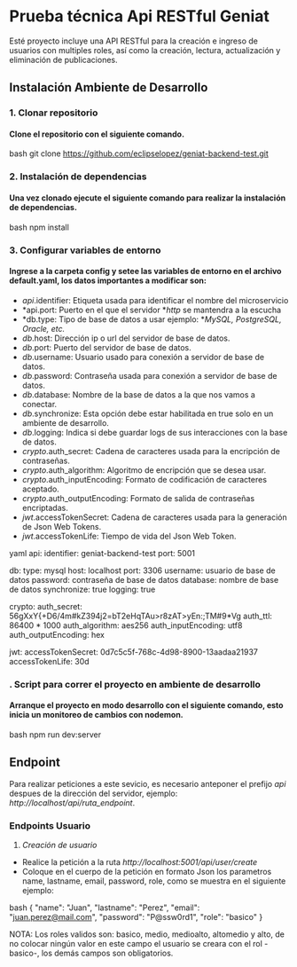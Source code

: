 # Prueba técnica Api RESTful Geniat

Esté proyecto incluye una API RESTful para la creación e ingreso de usuarios con multiples roles, así como la creación, lectura, actualización y eliminación de publicaciones.

## Instalación Ambiente de Desarrollo
### 1. Clonar repositorio
#### Clone el repositorio con el siguiente comando.
bash
  git clone https://github.com/eclipselopez/geniat-backend-test.git


### 2. Instalación de dependencias
#### Una vez clonado ejecute el siguiente comando para realizar la instalación de dependencias.
bash
  npm install

### 3. Configurar variables de entorno
#### Ingrese a la carpeta config y setee las variables de entorno en el archivo default.yaml, los datos importantes a modificar son:
- *api*.identifier: Etiqueta usada para identificar el nombre del microservicio
- *api.port: Puerto en el que el servidor **http* se mantendra a la escucha
- *db.type: Tipo de base de datos a usar ejemplo: **MySQL, PostgreSQL, Oracle, etc.*
- *db*.host: Dirección ip o url del servidor de base de datos.
- *db*.port: Puerto del servidor de base de datos.
- *db*.username: Usuario usado para conexión a servidor de base de datos.
- *db*.password: Contraseña usada para conexión a servidor de base de datos.
- *db*.database: Nombre de la base de datos a la que nos vamos a conectar.
- *db*.synchronize: Esta opción debe estar habilitada en true solo en un ambiente de desarrollo.
- *db*.logging: Indica si debe guardar logs de sus interacciones con la base de datos.
- *crypto*.auth_secret: Cadena de caracteres usada para la encripción de contraseñas.
- *crypto*.auth_algorithm: Algoritmo de encripción que se desea usar.
- *crypto*.auth_inputEncoding: Formato de codificación de caracteres aceptado.
- *crypto*.auth_outputEncoding: Formato de salida de contraseñas encriptadas.
- *jwt*.accessTokenSecret: Cadena de caracteres usada para la generación de Json Web Tokens.
- *jwt*.accessTokenLife: Tiempo de vida del Json Web Token.

yaml
  api:
    identifier: geniat-backend-test
    port: 5001

  db:
    type: mysql
    host: localhost
    port: 3306
    username: usuario de base de datos
    password: contraseña de base de datos
    database: nombre de base de datos
    synchronize: true
    logging: true

  crypto:
    auth_secret: 56gXxY{+D6/4m#kZ394j2=bT2eHqTAu>r8zAT>yEn:;TM#9*Vg
    auth_ttl: 86400 * 1000
    auth_algorithm: aes256
    auth_inputEncoding: utf8
    auth_outputEncoding: hex

  jwt:
    accessTokenSecret: 0d7c5c5f-768c-4d98-8900-13aadaa21937
    accessTokenLife: 30d

### . Script para correr el proyecto en ambiente de desarrollo
#### Arranque el proyecto en modo desarrollo con el siguiente comando, esto inicia un monitoreo de cambios con nodemon.

bash
  npm run dev:server


## Endpoint
Para realizar peticiones a este sevicio, es necesario anteponer el prefijo *api* despues de la dirección del servidor, ejemplo: *http://localhost/api/*ruta_endpoint**.

### Endpoints Usuario
1. *Creación de usuario*
- Realice la petición a la ruta *http://localhost:5001/api/user/create*
- Coloque en el cuerpo de la petición en formato Json los parametros name, lastname, email, password, role, como se muestra en el siguiente ejemplo:

bash
   {
       "name": "Juan",
       "lastname": "Perez",
       "email": "juan.perez@mail.com",
       "password": "P@ssw0rd1",
       "role": "basico"
   }


NOTA: Los roles validos son: basico, medio, medioalto, altomedio y alto, de no colocar ningún valor en este campo el usuario se creara con el rol -basico-, los demás campos son obligatorios.